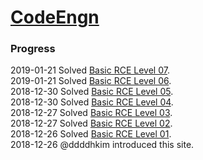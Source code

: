 # [CodeEngn](http://www.codeengn.com/)

### Progress
2019-01-21 Solved [Basic RCE Level 07](./Basic_RCE/Level_07).  
2019-01-21 Solved [Basic RCE Level 06](./Basic_RCE/Level_06).  
2018-12-30 Solved [Basic RCE Level 05](./Basic_RCE/Level_05).  
2018-12-30 Solved [Basic RCE Level 04](./Basic_RCE/Level_04).  
2018-12-27 Solved [Basic RCE Level 03](./Basic_RCE/Level_03).  
2018-12-27 Solved [Basic RCE Level 02](./Basic_RCE/Level_02).  
2018-12-26 Solved [Basic RCE Level 01](./Basic_RCE/Level_01).  
2018-12-26 @ddddhkim introduced this site.
